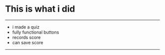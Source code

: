 # This is what i did
---
* i made a quiz
* fully functional buttons
* records score
* can save score
---
![]()